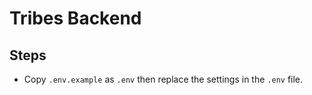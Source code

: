 # Tribes Backend

## Steps

- Copy `.env.example` as `.env` then replace the settings in the `.env` file.

